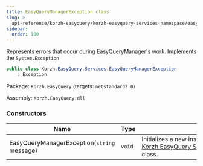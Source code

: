 ```yaml
---
title: EasyQueryManagerException class
slug: >-
  api-reference/korzh-easyquery/korzh-easyquery-services-namespace/easyquerymanagerexception-class
sidebar:
  order: 100
---
```


Represents errors that occur during EasyQueryManager's work.  Implements the `System.Exception`
```csharp
public class Korzh.EasyQuery.Services.EasyQueryManagerException
    : Exception

```
Package: `Korzh.EasyQuery` (targets: `netstandard2.0`)

Assembly: `Korzh.EasyQuery.dll`

### Constructors

| Name | Type | Description | 
| --- | --- | --- | 
| EasyQueryManagerException(`string` message) | `void` | Initializes a new instance of the [Korzh.EasyQuery.Services.EasyQueryManagerException](///easyquery/docs/api-reference/korzh-easyquery/korzh-easyquery-services-namespace/easyquerymanagerexception-class) class. |
